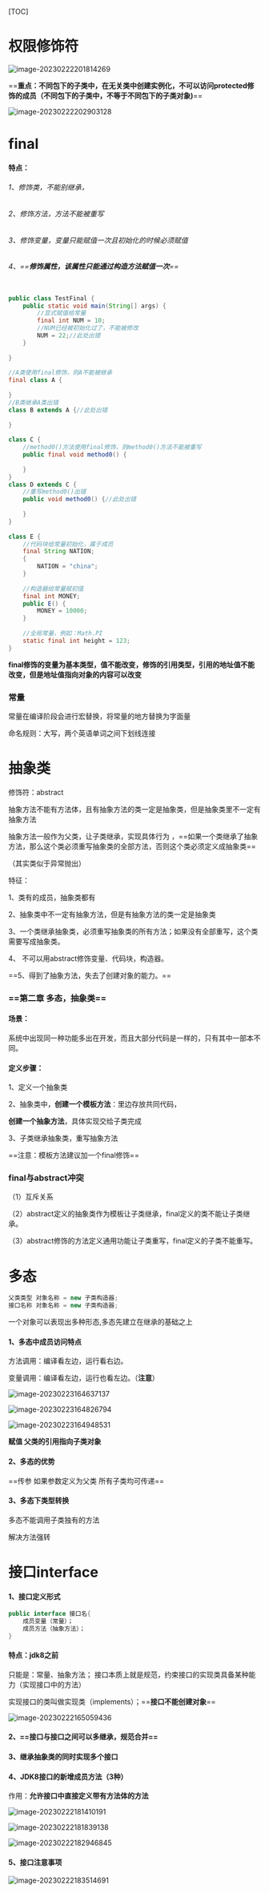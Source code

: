 [TOC]



# 权限修饰符

![image-20230222201814269](assets/image-20230222201814269.png)

==**重点：不同包下的子类中，在无关类中创建实例化，不可以访问protected修饰的成员（不同包下的子类中，不等于不同包下的子类对象)**==

![image-20230222202903128](assets/image-20230222202903128.png)

# final

#### 特点：

###### 1、修饰类，不能别继承，

###### 2、修饰方法，方法不能被重写

###### 3、修饰变量，变量只能赋值一次且初始化的时候必须赋值

###### 4、==**修饰属性，该属性只能通过构造方法赋值一次**==

```java
 
public class TestFinal {
	public static void main(String[] args) {
		//显式赋值给常量
		final int NUM = 10;
		//NUM已经被初始化过了，不能被修改
		NUM = 22;//此处出错
	}
 
}
 
//A类使用final修饰，则A不能被继承
final class A {
	
}
//B类继承A类出错
class B extends A {//此处出错
	
}
 
class C {
	//method0()方法使用final修饰，则method0()方法不能被重写
	public final void method0() {
		
	}
}
class D extends C {
	//重写method0()出错
	public void method0() {//此处出错
		
	}
}
 
class E {
	//代码块给常量初始化，属于成员
	final String NATION;
	{
		NATION = "china";
	}
	
	//构造器给常量赋初值
	final int MONEY;
	public E() {
		MONEY = 10000;
	}
	
	//全局常量，例如：Math.PI
	static final int height = 123;
}
```

**final修饰的变量为基本类型，值不能改变，修饰的引用类型，引用的地址值不能改变，但是地址值指向对象的内容可以改变**

### 常量

常量在编译阶段会进行宏替换，将常量的地方替换为字面量

命名规则：大写，两个英语单词之间下划线连接

# 抽象类

修饰符：abstract

抽象方法不能有方法体，且有抽象方法的类一定是抽象类，但是抽象类里不一定有抽象方法

抽象方法一般作为父类，让子类继承，实现具体行为 ，==如果一个类继承了抽象方法，那么这个类必须重写抽象类的全部方法，否则这个类必须定义成抽象类==

（其实类似于异常抛出）

特征：

1、类有的成员，抽象类都有

2、抽象类中不一定有抽象方法，但是有抽象方法的类一定是抽象类

3、一个类继承抽象类，必须重写抽象类的所有方法；如果没有全部重写，这个类需要写成抽象类。

4、 不可以用abstract修饰变量、代码块，构造器。  

==5、得到了抽象方法，失去了创建对象的能力。==



### ==第二章 多态，抽象类==

#### 场景：

系统中出现同一种功能多出在开发，而且大部分代码是一样的，只有其中一部本不同。

#### 定义步骤：

1、定义一个抽象类

2、抽象类中，**创建一个模板方法**：里边存放共同代码，

**创建一个抽象方法**，具体实现交给子类完成

3、子类继承抽象类，重写抽象方法

==注意：模板方法建议加一个final修饰==

### final与abstract冲突

（1）互斥关系

（2）abstract定义的抽象类作为模板让子类继承，final定义的类不能让子类继承。

（3）abstract修饰的方法定义通用功能让子类重写，final定义的子类不能重写。

# 多态

```java
父类类型 对象名称 = new 子类构造器;
接口名称 对象名称 = new 子类构造器;

```

一个对象可以表现出多种形态,多态先建立在继承的基础之上

#### 1、**多态中成员访问特点**

方法调用：编译看左边，运行看右边。

变量调用：编译看左边，运行也看左边。（**注意**）

![image-20230223164637137](assets/image-20230223164637137.png)

![image-20230223164826794](assets/image-20230223164826794.png)

![image-20230223164948531](assets/image-20230223164948531.png)

**赋值  父类的引用指向子类对象**

#### 2、多态的优势

==传参 如果参数定义为父类 所有子类均可传递==

#### 3、多态下类型转换

多态不能调用子类独有的方法

解决方法强转

# 接口interface

#### 1、接口定义形式

```java
public interface 接口名{
	成员变量（常量）；
    成员方法（抽象方法）；
}
```

#### 特点：jdk8之前

只能是：常量、抽象方法；
接口本质上就是规范，约束接口的实现类具备某种能力（实现接口中的方法）

实现接口的类叫做实现类（implements）；==**接口不能创建对象**==

![image-20230222165059436](assets/image-20230222165059436.png)

#### 2、==接口与接口之间可以多继承，规范合并==

#### 3、继承抽象类的同时实现多个接口

#### 4、JDK8接口的新增成员方法（3种）

作用：**允许接口中直接定义带有方法体的方法**

![image-20230222181410191](assets/image-20230222181410191.png)

![image-20230222181839138](assets/image-20230222181839138.png)

![image-20230222182946845](assets/image-20230222182946845.png)

#### 5、接口注意事项

![image-20230222183514691](assets/image-20230222183514691.png)
